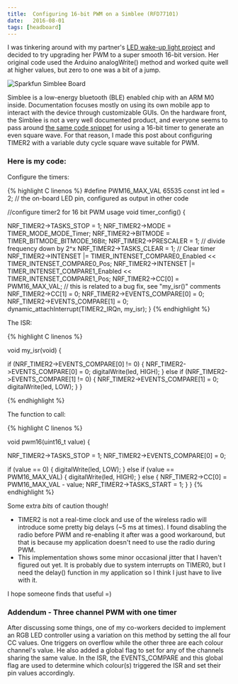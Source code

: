 ```yaml
---
title:  Configuring 16-bit PWM on a Simblee (RFD77101)
date:   2016-08-01
tags: [headboard]
---
```


I was tinkering around with my partner's [LED wake-up light project](http://lisesavard.com/wake-up-light/) and decided to try upgrading her PWM to a super smooth 16-bit version. Her original code used the Arduino analogWrite() method and worked quite well at higher values, but zero to one was a bit of a jump.

<!--more-->

<img alt="Sparkfun Simblee Board" src="{{site.baseurl}}/media/simblee.jpg">

Simblee is a low-energy bluetooth (BLE) enabled chip with an ARM M0 inside. Documentation focuses mostly on using its own mobile app to interact with the device through customizable GUIs. On the hardware front, the Simblee is not a very well documented product, and everyone seems to pass around [the same code snippet](http://forum.rfduino.com/index.php?topic=155.0) for using a 16-bit timer to generate an even square wave. For that reason, I made this post about configuring TIMER2 with a variable duty cycle square wave suitable for PWM.

### Here is my code:

Configure the timers:

{% highlight C  linenos %}
#define PWM16_MAX_VAL 65535
const int led = 2; // the on-board LED pin, configured as output in other code

//configure timer2 for 16 bit PWM usage
void timer_config() {

  NRF_TIMER2-&gt;TASKS_STOP = 1;
  NRF_TIMER2-&gt;MODE = TIMER_MODE_MODE_Timer;
  NRF_TIMER2-&gt;BITMODE = TIMER_BITMODE_BITMODE_16Bit;
  NRF_TIMER2-&gt;PRESCALER = 1; // divide frequency down by 2^x
  NRF_TIMER2-&gt;TASKS_CLEAR = 1; // Clear timer
  NRF_TIMER2-&gt;INTENSET |= TIMER_INTENSET_COMPARE0_Enabled &lt;&lt; TIMER_INTENSET_COMPARE0_Pos;
  NRF_TIMER2-&gt;INTENSET |= TIMER_INTENSET_COMPARE1_Enabled &lt;&lt; TIMER_INTENSET_COMPARE1_Pos;
  NRF_TIMER2-&gt;CC[0] = PWM16_MAX_VAL; // this is related to a bug fix, see "my_isr()" comments
  NRF_TIMER2-&gt;CC[1] = 0;
  NRF_TIMER2-&gt;EVENTS_COMPARE[0] = 0;
  NRF_TIMER2-&gt;EVENTS_COMPARE[1] = 0;
  dynamic_attachInterrupt(TIMER2_IRQn, my_isr);
}
{% endhighlight %}

The ISR:

{% highlight C  linenos %}

void my_isr(void) {

 if (NRF_TIMER2-&gt;EVENTS_COMPARE[0] != 0) {
   NRF_TIMER2-&gt;EVENTS_COMPARE[0] = 0;
   digitalWrite(led, HIGH);
 }
 else if (NRF_TIMER2-&gt;EVENTS_COMPARE[1] != 0) {
   NRF_TIMER2-&gt;EVENTS_COMPARE[1] = 0;
   digitalWrite(led, LOW);
 }
}

{% endhighlight %}

The function to call:

{% highlight C  linenos %}

void pwm16(uint16_t value) {

  NRF_TIMER2-&gt;TASKS_STOP = 1;
  NRF_TIMER2-&gt;EVENTS_COMPARE[0] = 0;
 
  if (value == 0) {
    digitalWrite(led, LOW);
  }
  else if (value == PWM16_MAX_VAL) {
    digitalWrite(led, HIGH);
  }
  else {
    NRF_TIMER2-&gt;CC[0] = PWM16_MAX_VAL - value;
    NRF_TIMER2-&gt;TASKS_START = 1;
  }
}
{% endhighlight %}

Some extra *bits* of caution though!

 * TIMER2 is not a real-time clock and use of the wireless radio will introduce some pretty big delays (~5 ms at times). I found disabling the radio before PWM and re-enabling it after was a good workaround, but that is because my application doesn't need to use the radio during PWM.
 * This implementation shows some minor occasional jitter that I haven't figured out yet. It is probably due to system interrupts on TIMER0, but I need the delay() function in my application so I think I just have to live with it.

I hope someone finds that useful =)

### Addendum - Three channel PWM with one timer

After discussing some things, one of my co-workers decided to implement an RGB LED controller using a variation on this method by setting the all four CC values. One triggers on overflow while the other three are each colour channel's value. He also added a global flag to set for any of the channels sharing the same value. In the ISR, the EVENTS_COMPARE and this global flag are used to determine which colour(s) triggered the ISR and set their pin values accordingly.